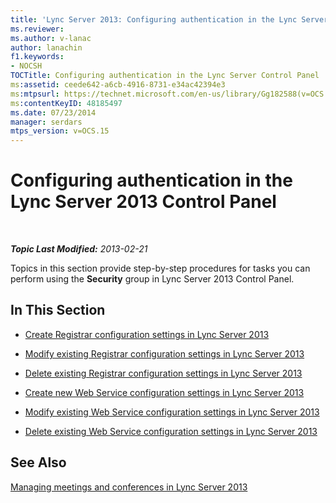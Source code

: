 ```yaml
---
title: 'Lync Server 2013: Configuring authentication in the Lync Server Control Panel'
ms.reviewer: 
ms.author: v-lanac
author: lanachin
f1.keywords:
- NOCSH
TOCTitle: Configuring authentication in the Lync Server Control Panel
ms:assetid: ceede642-a6cb-4916-8731-e34ac42394e3
ms:mtpsurl: https://technet.microsoft.com/en-us/library/Gg182588(v=OCS.15)
ms:contentKeyID: 48185497
ms.date: 07/23/2014
manager: serdars
mtps_version: v=OCS.15
---
```


<div data-xmlns="http://www.w3.org/1999/xhtml">

<div class="topic" data-xmlns="http://www.w3.org/1999/xhtml" data-msxsl="urn:schemas-microsoft-com:xslt" data-cs="https://msdn.microsoft.com/">

<div data-asp="https://msdn2.microsoft.com/asp">

# Configuring authentication in the Lync Server 2013 Control Panel

</div>

<div id="mainSection">

<div id="mainBody">

<span> </span>

_**Topic Last Modified:** 2013-02-21_

Topics in this section provide step-by-step procedures for tasks you can perform using the **Security** group in Lync Server 2013 Control Panel.

<div>

## In This Section

  - [Create Registrar configuration settings in Lync Server 2013](lync-server-2013-create-registrar-configuration-settings.md)

  - [Modify existing Registrar configuration settings in Lync Server 2013](lync-server-2013-modify-existing-registrar-configuration-settings.md)

  - [Delete existing Registrar configuration settings in Lync Server 2013](lync-server-2013-delete-existing-registrar-configuration-settings.md)

  - [Create new Web Service configuration settings in Lync Server 2013](lync-server-2013-create-new-web-service-configuration-settings.md)

  - [Modify existing Web Service configuration settings in Lync Server 2013](lync-server-2013-modify-existing-web-service-configuration-settings.md)

  - [Delete existing Web Service configuration settings in Lync Server 2013](lync-server-2013-delete-existing-web-service-configuration-settings.md)

</div>

<div>

## See Also


[Managing meetings and conferences in Lync Server 2013](lync-server-2013-managing-meetings-and-conferences.md)  
  

</div>

</div>

<span> </span>

</div>

</div>

</div>

